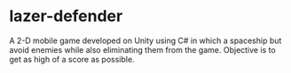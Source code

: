 # lazer-defender
A 2-D mobile game developed on Unity using C# in which a spaceship but avoid enemies while also eliminating them from the game. Objective is to get as high of a score as possible.
